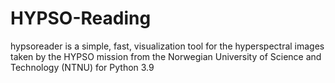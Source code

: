 # HYPSO-Reading
hypsoreader is a simple, fast, visualization tool for the hyperspectral
images taken by the HYPSO mission from the Norwegian University of Science and
Technology (NTNU) for Python 3.9

